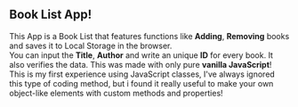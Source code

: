 ## Book List App!  
This App is a Book List that features functions like **Adding**, **Removing** books and saves it to Local Storage in the browser.  
You can input the **Title**, **Author** and write an unique **ID** for every book. It also verifies the data. This was made with only pure **vanilla JavaScript**!  
This is my first experience using JavaScript classes, I've always ignored this type of coding method, but i found it really useful to make your own object-like elements with custom methods and properties! 